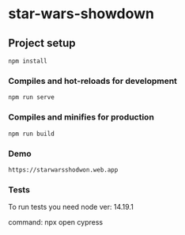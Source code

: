 # star-wars-showdown

## Project setup

```
npm install
```

### Compiles and hot-reloads for development

```
npm run serve
```

### Compiles and minifies for production

```
npm run build
```

### Demo

```
https://starwarsshodwon.web.app
```

### Tests

To run tests you need node ver: 14.19.1

command: npx open cypress

```

```
